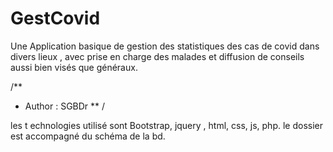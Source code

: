 # GestCovid
Une Application basique de gestion des statistiques des cas de covid dans divers lieux , avec prise en charge des malades et diffusion de conseils aussi bien visés que généraux.

/**
* Author : SGBDr
** /

les t echnologies utilisé sont Bootstrap, jquery , html, css, js, php. 
le dossier est accompagné du schéma de la bd.
